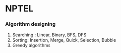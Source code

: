 
# NPTEL

### Algorithm designing 

1. Searching : Linear, Binary, BFS, DFS
2. Sorting: Insertion, Merge, Quick, Selection, Bubble
3. Greedy algorithms
